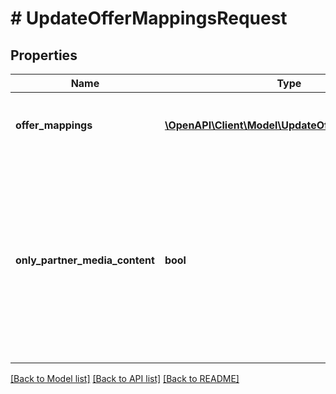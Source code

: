 # # UpdateOfferMappingsRequest

## Properties

Name | Type | Description | Notes
------------ | ------------- | ------------- | -------------
**offer_mappings** | [**\OpenAPI\Client\Model\UpdateOfferMappingDTO[]**](UpdateOfferMappingDTO.md) | Перечень товаров, которые нужно добавить или обновить. |
**only_partner_media_content** | **bool** | Будут ли использоваться только переданные вами данные о товарах.  Значение по умолчанию: &#x60;false&#x60;. Чтобы удалить данные, которые добавил Маркет, передайте значение &#x60;true&#x60;. | [optional]

[[Back to Model list]](../../README.md#models) [[Back to API list]](../../README.md#endpoints) [[Back to README]](../../README.md)
